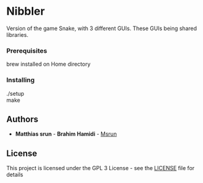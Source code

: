 # Nibbler

Version of the game Snake, with 3 different GUIs. These GUIs being shared libraries.

### Prerequisites

brew installed on Home directory

### Installing

./setup </br>
make

## Authors

* **Matthias srun** - **Brahim Hamidi** - [Msrun](https://github.com/Matthias-Srun)

## License

This project is licensed under the GPL 3 License - see the [LICENSE](LICENSE) file for details
